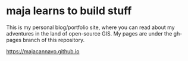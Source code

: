 # maja learns to build stuff
This is my personal blog/portfolio site, where you can read about my adventures in the land of open-source GIS. My pages are under the gh-pages branch of this repository.

https://majacannavo.github.io
